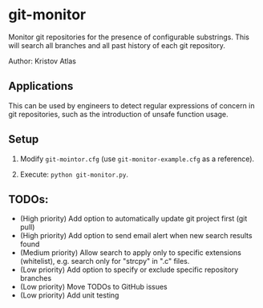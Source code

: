 # git-monitor
Monitor git repositories for the presence of configurable substrings. This will search all branches and all past history of each git repository.

Author: Kristov Atlas

## Applications

This can be used by engineers to detect regular expressions of concern in git repositories, such as the introduction of unsafe function usage.

## Setup

1. Modify ```git-mointor.cfg``` (use ```git-monitor-example.cfg``` as a reference).

2. Execute: ```python git-monitor.py```.

## TODOs:

  * (High priority) Add option to automatically update git project first (git pull)
  * (High priority) Add option to send email alert when new search results found
  * (Medium priority) Allow search to apply only to specific extensions (whitelist), e.g. search only for "strcpy" in ".c" files.
  * (Low priority) Add option to specify or exclude specific repository branches
  * (Low priority) Move TODOs to GitHub issues
  * (Low priority) Add unit testing